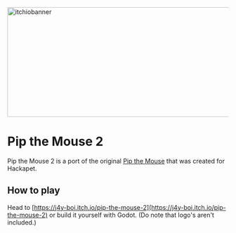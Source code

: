 <img width="656" height="250" alt="itchiobanner" src="https://github.com/user-attachments/assets/c845547a-87f9-48a4-a8b1-be3e39d281c8" />

# Pip the Mouse 2
Pip the Mouse 2 is a port of the original [Pip the Mouse](https://github.com/j4y-boi/pip-the-mouse) that was created for Hackapet.

## How to play
Head to [https://j4y-boi.itch.io/pip-the-mouse-2](https://j4y-boi.itch.io/pip-the-mouse-2) or build it yourself with Godot. (Do note that logo's aren't included.)
